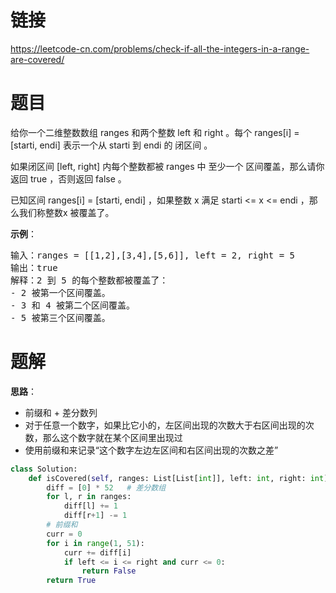 # 链接
https://leetcode-cn.com/problems/check-if-all-the-integers-in-a-range-are-covered/

# 题目
给你一个二维整数数组 ranges 和两个整数 left 和 right 。每个 ranges[i] = [starti, endi] 表示一个从 starti 到 endi 的 闭区间 。

如果闭区间 [left, right] 内每个整数都被 ranges 中 至少一个 区间覆盖，那么请你返回 true ，否则返回 false 。

已知区间 ranges[i] = [starti, endi] ，如果整数 x 满足 starti <= x <= endi ，那么我们称整数x 被覆盖了。

**示例**：
<pre>
输入：ranges = [[1,2],[3,4],[5,6]], left = 2, right = 5
输出：true
解释：2 到 5 的每个整数都被覆盖了：
- 2 被第一个区间覆盖。
- 3 和 4 被第二个区间覆盖。
- 5 被第三个区间覆盖。
</pre>

# 题解
**思路**：
- 前缀和 + 差分数列
- 对于任意一个数字，如果比它小的，左区间出现的次数大于右区间出现的次数，那么这个数字就在某个区间里出现过
- 使用前缀和来记录“这个数字左边左区间和右区间出现的次数之差”

```python
class Solution:
    def isCovered(self, ranges: List[List[int]], left: int, right: int) -> bool:
        diff = [0] * 52   # 差分数组
        for l, r in ranges:
            diff[l] += 1
            diff[r+1] -= 1
        # 前缀和
        curr = 0
        for i in range(1, 51):
            curr += diff[i]
            if left <= i <= right and curr <= 0:
                return False
        return True
```
